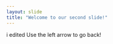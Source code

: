 ```yaml
---
layout: slide
title: "Welcome to our second slide!"
---
```

i edited
Use the left arrow to go back!
